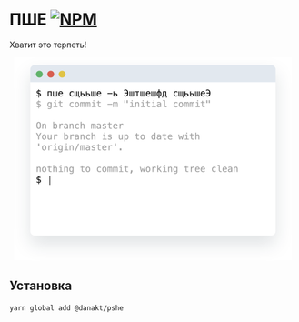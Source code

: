 [npm-badge]: https://img.shields.io/npm/v/@danakt/pshe.svg
[npm-link]: https://npmjs.com/package/@danakt/pshe

# ПШЕ [![NPM][npm-badge]][npm-link]
Хватит это терпеть!

<div style="text-align:center">
  <img src ="./screenshot.png" alt="Screenshot" width="489"/>
</div>

## Установка

```
yarn global add @danakt/pshe
```
